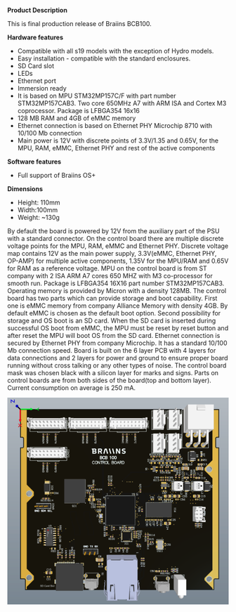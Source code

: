 **Product Description**

This is final production release of Braiins BCB100.

**Hardware features**

- Compatible with all s19 models with the exception of Hydro models.
- Easy installation - compatible with the standard enclosures.
- SD Card slot
- LEDs
- Ethernet port
- Immersion ready
- It is based on MPU STM32MP157C/F with part number STM32MP157CAB3. Two core 650MHz A7 with ARM ISA and Cortex M3
  coprocessor. Package is LFBGA354 16x16
- 128 MB RAM and 4GB of eMMC memory
- Ethernet connection is based on Ethernet PHY Microchip 8710 with 10/100 Mb connection
- Main power is 12V with discrete points of 3.3V/1.35 and 0.65V, for the MPU, RAM, eMMC, Ethernet PHY and rest of the
  active components

**Software features**

- Full support of Braiins OS+

**Dimensions**

- Height: 110mm
- Width:100mm
- Weight:  ~130g

By default the board is powered by 12V from the auxiliary part of the PSU with a standard connector.
On the control board there are multiple discrete voltage points for the MPU, RAM, eMMC and Ethernet PHY. Discrete
voltage map contains 12V as the main power supply, 3.3V(eMMC, Ethernet PHY, OP-AMP) for multiple active components,
1.35V for the MPU/RAM and 0.65V for RAM as a reference voltage. MPU on the control board is from ST company with 2 ISA
ARM A7 cores 650 MHZ with M3 co-processor for smooth run.
Package is LFBGA354 16X16 part number STM32MP157CAB3. Operating memory is provided by Micron with a density 128MB. The
control board has two parts which can provide storage and boot capability.
First one is eMMC memory from company Alliance Memory with density 4GB. By default eMMC is chosen as the default boot
option. Second possibility for storage and OS boot is an SD card.
When the SD card is inserted during successful OS boot from eMMC, the MPU must be reset by reset button and after reset
the MPU will boot OS from the SD card.
Ethernet connection is secured by Ethernet PHY from company Microchip. It has a standard 10/100 Mb connection speed.
Board is built on the 6 layer PCB with 4 layers for data connections and 2 layers for power and ground to ensure proper
board running without cross talking or any other types of noise.
The control board mask was chosen black with a silicon layer for marks and signs. Parts on control boards are from both
sides of the board(top and bottom layer).
Current consumption on average is 250 mA.


![Braiins Control Board - BCB100](bcb100.png)
